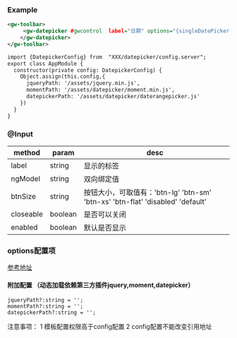 
### Example

```xml
<gw-toolbar>
     <gw-datepicker #gwcontrol  label="日期" options="{singleDatePicker:false}" [(ngModel)]="dateModel" >
    </gw-datepicker>
</gw-toolbar>

import {DatepickerConfig} from  "XXX/datepicker/config.server";
export class AppModule {
  constructor(private config: DatepickerConfig) {
    Object.assign(this.config,{
      jqueryPath: '/assets/jquery.min.js',
      momentPath: '/assets/datepicker/moment.min.js',
      datepickerPath: '/assets/datepicker/daterangepicker.js'
    })
  }
}
```

### @Input


|	method				  |	 param 		      | 	            	desc 					|
|-------------------------|-------------------|-------------------------------------------------|
|	label                 |    string         |      显示的标签                                |
|	ngModel               |    string         |      双向绑定值                                |
|	btnSize               |    string         |      按钮大小，可取值有：'btn-lg' 'btn-sm' 'btn-xs' 'btn-flat' 'disabled' 'default'                                |
|	closeable             |    boolean        |      是否可以关闭                                |
|	enabled               |    boolean        |      默认是否显示                                |


### options配置项
[参考地址](http://www.daterangepicker.com)
#### 附加配置 （动态加载依赖第三方插件jquery,moment,datepicker）
    jqueryPath?:string = '';
    momentPath?:string = '';
    datepickerPath?:string = '';

注意事项： 1 模板配置权限高于config配置
          2 config配置不能改变引用地址 
    
 





